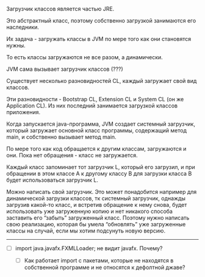 Загрузчик классов является частью JRE.

Это абстрактный класс, поэтому собственно загрузкой занимаются его наследники.

Их задача - загружать классы в JVM по мере того как они становятся нужны.

То есть классы загружаются не все разом, а динамически.

JVM сама вызывает загрузчик классов (???)

Существует несколько разновидностей CL, каждый загружает свой вид классов.

Эти разновидности - Bootstrap CL, Extension CL и System CL (он же Application CL). Из них последний занимается загрузкой классов приложения.

Когда запускается java-программа, JVM создает системный загрузчик, который загружает основной класс программы, содержащий метод main, и собственно вызывает метод main.

По мере того как код обращается к другим классам, загружаются и они. Пока нет обращения - класс не загружается.

Каждый класс запоминает тот загрузчик L, который его загрузил, и при обращении в этом классе А к другому классу В для загрузки класса В будет использоваться загрузчик L.

Можно написать свой загрузчик. Это может понадобится например для динамической загрузки классов, тк системный загрузчик, однажды загрузив какой-то класс, и встретив обращение к нему снова, будет использовать уже загруженную копию и нет никакого способа заставить его “забыть” загруженный класс. Поэтому нужно написать свою реализацию, которая бы умела “обновлять” уже загруженные классы на случай, если мы хотим подсунуть новую версию.

---

- [ ] import java.javafx.FXMLLoader; не видит javafx. Почему?
  - [ ] Как работает import с пакетами, которые не находятся в собственной программе и не относятся к дефолтной джаве?

